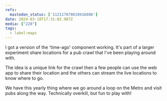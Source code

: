 ```yaml
---
refs:
  mastodon_status: ['112117878810416886']
date: 2024-03-18T17:31:02.907Z
media: ["228"]
tags:
  - label:maps
---
```


I got a version of the 'time-ago' component working. It's part of a larger experiment share locations for a pub crawl that I've been playing around with.

The idea is a unique link for the crawl then a few people can use the web app to share their location and the others can stream the live locations to know where to go.

We have this yearly thing where we go around a loop on the Metro and visit pubs along the way. Technically overkill, but fun to play with!
